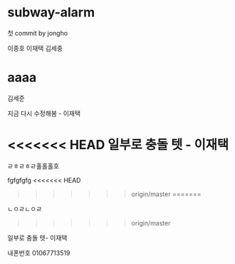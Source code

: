# subway-alarm
첫 commit by jongho

이종호
이재택
김세중


aaaa
=======
김세준

지금 다시 수정해봄 - 이재택

<<<<<<< HEAD
일부로 충돌 텟 - 이재택
=======
ㄹㅎㄹㅎㄹ홀홀홀호

fgfgfgfg
<<<<<<< HEAD
>>>>>>> origin/master
=======

ㄴㅇㄹㄴㅇㄹ
>>>>>>> origin/master

일부로 충돌 텟- 이재택

내폰번호 01067713519

